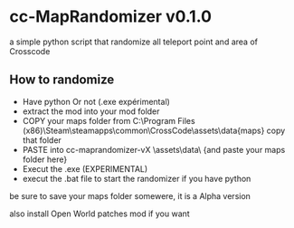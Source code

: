 # cc-MapRandomizer v0.1.0

a simple python script that randomize all teleport point and area of Crosscode

## How to randomize

- Have python Or not (.exe expérimental)
- extract the mod into your mod folder 
- COPY your maps folder from C:\Program Files (x86)\Steam\steamapps\common\CrossCode\assets\data\{maps} copy that folder
- PASTE into cc-maprandomizer-vX  \assets\data\ {and paste your maps folder here}
- Execut the .exe (EXPERIMENTAL)
- execut the .bat file to start the randomizer if you have python 

be sure to save your maps folder somewere, it is a Alpha version

also install Open World patches mod if you want
